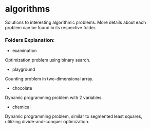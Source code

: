 # algorithms
Solutions to interesting algorithmic problems. 
More details about each problem can be found in its respective folder.

### Folders Explanation:

 * examination
 
Optimization problem using binary search.

 * playground
 
Counting problem in two-dimensional array.

 * chocolate
 
Dynamic programming problem with 2 variables.

 * chemical
 
Dynamic programming problem, similar to segmented least squares, 
utilizing divide-and-conquer optimization.
